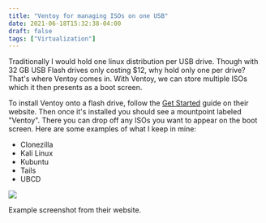 ```yaml
---
title: "Ventoy for managing ISOs on one USB"
date: 2021-06-18T15:32:38-04:00
draft: false
tags: ["Virtualization"]
---
```


Traditionally I would hold one linux distribution per USB drive. Though with 32 GB USB Flash drives only costing $12, why hold only one per drive? That's where Ventoy comes in. With Ventoy, we can store multiple ISOs which it then presents as a boot screen. 

To install Ventoy onto a flash drive, follow the [Get Started](https://www.ventoy.net/en/doc_start.html) guide on their website. Then once it's installed you should see a mountpoint labeled "Ventoy". There you can drop off any ISOs you want to appear on the boot screen. Here are some examples of what I keep in mine:



- Clonezilla
- Kali Linux
- Kubuntu
- Tails
- UBCD

![](/files/images/ventoy.png)

Example screenshot from their website.

